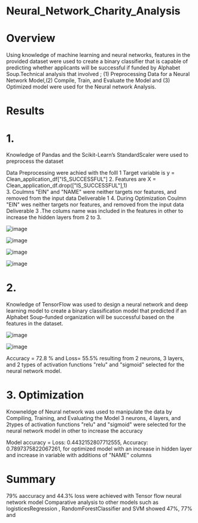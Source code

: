 # Neural_Network_Charity_Analysis

# Overview

Using  knowledge of machine learning and neural networks, features in the provided dataset were used to 
create a binary classifier that is capable of predicting whether applicants will be successful if funded 
by Alphabet Soup.Technical analysis that involved ; (1) Preprocessing Data for a Neural Network Model,(2) Compile, Train, and Evaluate the Model 
and (3) Optimized model were used for the Neural network Analysis.

# Results 
# 1. 
Knowledge of Pandas and the Scikit-Learn’s StandardScaler were used to preprocess the dataset

Data Preprocessing were achied with the folll
1 Target variable is y = Clean_application_df["IS_SUCCESSFUL"]
2. Features are       X = Clean_application_df.drop(["IS_SUCCESSFUL"],1)   
3. Coulmns "EIN" and "NAME" were neither targets nor features, and removed from the input data Deliverable 1
4. During Optimization Coulmn "EIN" wes neither targets nor features, and removed from 
   the input data Deliverable 3 .The colums name was included in the features in other to increase the 
   hidden layers from 2 to 3. 

![image](https://user-images.githubusercontent.com/70987568/140660385-153e0e9f-7b29-4686-8027-d706d1b22e3c.png)

![image](https://user-images.githubusercontent.com/70987568/140660393-6ad6e3e4-0640-45d5-8062-8b988422dab9.png)

![image](https://user-images.githubusercontent.com/70987568/140660573-bf495c1e-ce98-46f1-8ba5-85f9ee75e533.png)

![image](https://user-images.githubusercontent.com/70987568/140660356-c0603155-10d6-4fd0-a7c7-4004f7fde465.png)


# 2.  
Knowledge of TensorFlow was used to design a neural network and deep learning model to create a binary classification 
model that predicted if an Alphabet Soup–funded organization will be successful based on the features in the dataset.

![image](https://user-images.githubusercontent.com/70987568/140660538-9f0d4b3c-c489-44d8-935e-ad39de9daa4a.png)

![image](https://user-images.githubusercontent.com/70987568/140660546-872f1fd4-2e7a-4a5a-bc3c-a42e0bb8caff.png)

Accuracy = 72.8 % and Loss= 55.5% resulting from  2 neurons,  3 layers, and 2 types of  activation functions "relu" and "sigmoid"
selected for the neural network model.

# 3. Optimization

 Knowneldge of Neural network was used to manipulate the data by Compiling, Training, and Evaluating the Model
 3 neurons,  4 layers, and 2types of  activation functions "relu" and "sigmoid" were selected for the neural
 network model in other to increase the accuracy
 
 Model accuracy = Loss: 0.4432152807712555, Accuracy: 0.7897375822067261, for optimized model with an increase in hidden
 layer and increase in variable with additions of "NAME" columns
 
 # Summary
 79% aaccuracy and 44.3% loss were achieved with Tensor flow neural network model 
 Comparative analysis to other models such as logisticesRegression , RandomForestClassifier and SVM showed 47%, 77% and 
